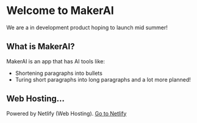 # Welcome to MakerAI
We are a in development product hoping to launch mid summer!

## What is MakerAI?
MakerAI is an app that has AI tools like:
- Shortening paragraphs into bullets
- Turing short paragraphs into long paragraphs
and a lot more planned!

## Web Hosting...

Powered by Netlify (Web Hosting). [Go to Netlify](https://netlify.com)
